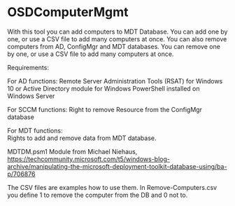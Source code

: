 # OSDComputerMgmt
With this tool you can add computers to MDT Database. You can add one by one, or use a CSV file to add many computers at once.
You can also remove computers from AD, ConfigMgr and MDT databases. You can remove one by one, or use a CSV file to add many computers at once.

Requirements:

For AD functions:
  Remote Server Administration Tools (RSAT) for Windows 10 
  or 
  Active Directory module for Windows PowerShell installed on Windows Server

For SCCM functions:
  Right to remove Resource from the ConfigMgr database


For MDT functions:  
  Rights to add and remove data from MDT database.
  
  MDTDM.psm1 Module from Michael Niehaus, https://techcommunity.microsoft.com/t5/windows-blog-archive/manipulating-the-microsoft-deployment-toolkit-database-using/ba-p/706876
   
The CSV files are examples how to use them. In Remove-Computers.csv you define 1 to remove the computer from the DB and 0 not to.
